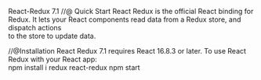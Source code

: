  React-Redux 7.1
//@ Quick Start
 React Redux is the official React binding for Redux. It lets your React components read data from a Redux store, and dispatch actions    
 to the store to update data.

 //@Installation
 React Redux 7.1 requires React 16.8.3 or later.
 To use React Redux with your React app:   
 npm install i redux react-redux
 npm start
 
